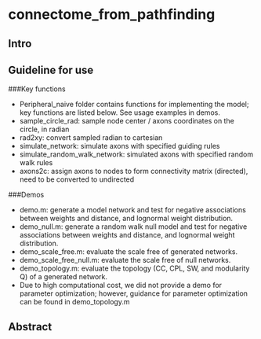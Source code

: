 # connectome_from_pathfinding

## Intro

## Guideline for use
###Key functions
- Peripheral_naive folder contains functions for implementing the model; key functions are listed below. See usage examples in demos.
- sample_circle_rad: sample node center / axons coordinates on the circle, in radian
- rad2xy: convert sampled radian to cartesian
- simulate_network: simulate axons with specified guiding rules
- simulate_random_walk_network: simulated axons with specified random walk rules
- axons2c: assign axons to nodes to form connectivity matrix (directed), need to be converted to undirected

###Demos
- demo.m: generate a model network and test for negative associations between weights and distance, and lognormal weight distribution.
- demo_null.m: generate a random walk null model and test for negative associations between weights and distance, and lognormal weight distribution.
- demo_scale_free.m: evaluate the scale free of generated networks.
- demo_scale_free_null.m: evaluate the scale free of null networks.
- demo_topology.m: evaluate the topology (CC, CPL, SW, and modularity Q) of a generated network. 
- Due to high computational cost, we did not provide a demo for parameter optimization; however, guidance for parameter optimization can be found in demo_topology.m

## Abstract
